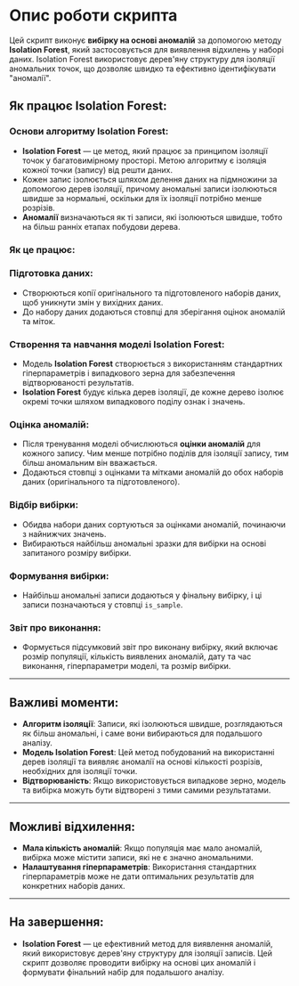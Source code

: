 # Опис роботи скрипта

Цей скрипт виконує **вибірку на основі аномалій** за допомогою методу **Isolation Forest**, який застосовується для виявлення відхилень у наборі даних. Isolation Forest використовує дерев'яну структуру для ізоляції аномальних точок, що дозволяє швидко та ефективно ідентифікувати "аномалії".

## Як працює Isolation Forest:

### Основи алгоритму Isolation Forest:
- **Isolation Forest** — це метод, який працює за принципом ізоляції точок у багатовимірному просторі. Метою алгоритму є ізоляція кожної точки (запису) від решти даних.
- Кожен запис ізолюється шляхом делення даних на підмножини за допомогою дерев ізоляції, причому аномальні записи ізолюються швидше за нормальні, оскільки для їх ізоляції потрібно менше розрізів.
- **Аномалії** визначаються як ті записи, які ізолюються швидше, тобто на більш ранніх етапах побудови дерева.

### Як це працює:

### Підготовка даних:
- Створюються копії оригінального та підготовленого наборів даних, щоб уникнути змін у вихідних даних.
- До набору даних додаються стовпці для зберігання оцінок аномалій та міток.

### Створення та навчання моделі Isolation Forest:
- Модель **Isolation Forest** створюється з використанням стандартних гіперпараметрів і випадкового зерна для забезпечення відтворюваності результатів.
- **Isolation Forest** будує кілька дерев ізоляції, де кожне дерево ізолює окремі точки шляхом випадкового поділу ознак і значень.

### Оцінка аномалій:
- Після тренування моделі обчислюються **оцінки аномалій** для кожного запису. Чим менше потрібно поділів для ізоляції запису, тим більш аномальним він вважається.
- Додаються стовпці з оцінками та мітками аномалій до обох наборів даних (оригінального та підготовленого).

### Відбір вибірки:
- Обидва набори даних сортуються за оцінками аномалій, починаючи з найнижчих значень.
- Вибираються найбільш аномальні зразки для вибірки на основі запитаного розміру вибірки.

### Формування вибірки:
- Найбільш аномальні записи додаються у фінальну вибірку, і ці записи позначаються у стовпці `is_sample`.

### Звіт про виконання:
- Формується підсумковий звіт про виконану вибірку, який включає розмір популяції, кількість виявлених аномалій, дату та час виконання, гіперпараметри моделі, та розмір вибірки.

---

## Важливі моменти:

- **Алгоритм ізоляції**: Записи, які ізолюються швидше, розглядаються як більш аномальні, і саме вони вибираються для подальшого аналізу.
- **Модель Isolation Forest**: Цей метод побудований на використанні дерев ізоляції та виявляє аномалії на основі кількості розрізів, необхідних для ізоляції точки.
- **Відтворюваність**: Якщо використовується випадкове зерно, модель та вибірка можуть бути відтворені з тими самими результатами.

---

## Можливі відхилення:

- **Мала кількість аномалій**: Якщо популяція має мало аномалій, вибірка може містити записи, які не є значно аномальними.
- **Налаштування гіперпараметрів**: Використання стандартних гіперпараметрів може не дати оптимальних результатів для конкретних наборів даних.

---

## На завершення:

- **Isolation Forest** — це ефективний метод для виявлення аномалій, який використовує дерев'яну структуру для ізоляції записів. Цей скрипт дозволяє проводити вибірку на основі цих аномалій і формувати фінальний набір для подальшого аналізу.
